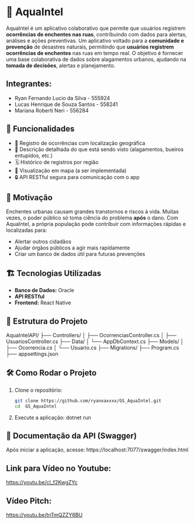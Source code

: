 # 🌊 AquaIntel

AquaIntel é um aplicativo colaborativo que permite que usuários registrem **ocorrências de enchentes nas ruas**, contribuindo com dados para alertas, análises e ações preventivas.
Um aplicativo voltado para a **comunidade e prevenção** de desastres naturais, permitindo que **usuários registrem ocorrências de enchentes** nas ruas em tempo real.
O objetivo é fornecer uma base colaborativa de dados sobre alagamentos urbanos, ajudando na **tomada de decisões**, alertas e planejamento.

## Integrantes:
- Ryan Fernando Lucio da Silva - 555924
- Lucas Henrique de Souza Santos - 558241
- Mariana Roberti Neri - 556284

## 🚀 Funcionalidades

- 📍 Registro de ocorrências com localização geográfica
- 📝 Descrição detalhada do que está sendo visto (alagamentos, bueiros entupidos, etc.)
- 🗓 Histórico de registros por região
- 🧭 Visualização em mapa (a ser implementada)
- 🔒 API RESTful segura para comunicação com o app

## 🧠 Motivação

Enchentes urbanas causam grandes transtornos e riscos à vida. Muitas vezes, o poder público só toma ciência do problema **após** o dano. 
Com AquaIntel, a própria população pode contribuir com informações rápidas e localizadas para:

- Alertar outros cidadãos
- Ajudar órgãos públicos a agir mais rapidamente
- Criar um banco de dados útil para futuras prevenções

## 🏗 Tecnologias Utilizadas

- **Banco de Dados:** Oracle
- **API RESTful**
- **Frontend:** React Native

## 📁 Estrutura do Projeto

AquaIntelAPI/
├── Controllers/
│   ├── OcorrenciasController.cs
│   ├── UsuariosController.cs
├── Data/
│   └── AppDbContext.cs
├── Models/
│   ├── Ocorrencia.cs
│   └── Usuario.cs
├── Migrations/
├── Program.cs
├── appsettings.json

## 🛠 Como Rodar o Projeto

1. Clone o repositório:
   ```bash
   git clone https://github.com/ryanxaxxxx/GS_AquaIntel.git
   cd  GS_AquaIntel
   
2. Execute a aplicação:
   dotnet run


## 📘 Documentação da API (Swagger)
Após iniciar a aplicação, acesse:
https://localhost:7077/swagger/index.html

## Link para Vídeo no Youtube:
https://youtu.be/cl_f2KwgZYc

## Vídeo Pitch:
https://youtu.be/tnTmQZZY6BU



   
